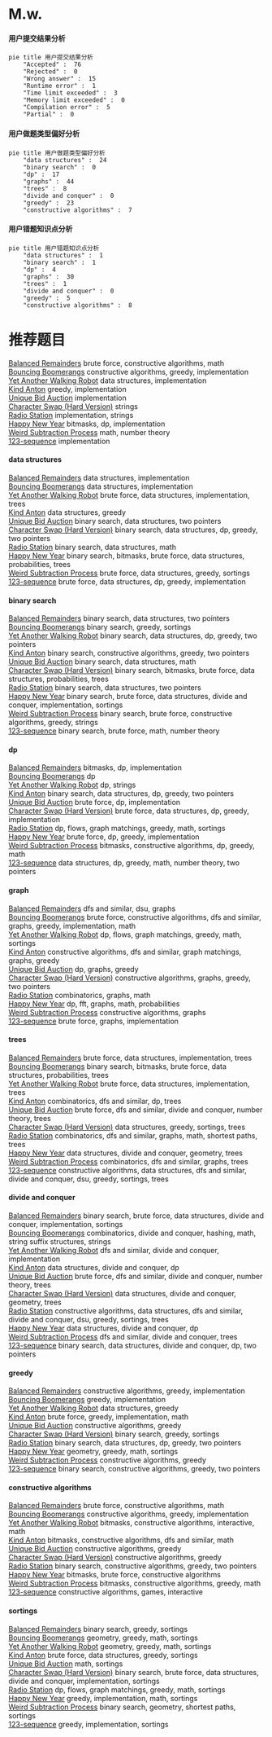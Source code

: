 # M.w.
<!-- tabs:start -->
#### **用户提交结果分析**

```mermaid
pie title 用户提交结果分析
    "Accepted" :  76
    "Rejected" :  0
    "Wrong answer" :  15
    "Runtime error" :  1
    "Time limit exceeded" :  3
    "Memory limit exceeded" :  0
    "Compilation error" :  5
    "Partial" :  0
```
#### **用户做题类型偏好分析**

```mermaid
pie title 用户做题类型偏好分析
    "data structures" :  24
    "binary search" :  0
    "dp" :  17
    "graphs" :  44
    "trees" :  8
    "divide and conquer" :  0
    "greedy" :  23
    "constructive algorithms" :  7
```
#### **用户错题知识点分析**

```mermaid
pie title 用户错题知识点分析
    "data structures" :  1
    "binary search" :  1
    "dp" :  4
    "graphs" :  30
    "trees" :  1
    "divide and conquer" :  0
    "greedy" :  5
    "constructive algorithms" :  8
```
<!-- tabs:end -->
# 推荐题目
[Balanced Remainders](http://codeforces.com/problemset/problem/1490/B)		brute force,
                        constructive algorithms,
                        math		  
[Bouncing Boomerangs](http://codeforces.com/problemset/problem/1428/D)		constructive algorithms,
                        greedy,
                        implementation		  
[Yet Another Walking Robot](http://codeforces.com/problemset/problem/1296/C)		data structures,
                        implementation		  
[Kind Anton](http://codeforces.com/problemset/problem/1333/B)		greedy,
                        implementation		  
[Unique Bid Auction](http://codeforces.com/problemset/problem/1454/B)		implementation		  
[Character Swap (Hard Version)](http://codeforces.com/problemset/problem/1243/B2)		strings		  
[Radio Station](http://codeforces.com/problemset/problem/918/B)		implementation,
                        strings		  
[Happy New Year](http://codeforces.com/problemset/problem/1313/D)		bitmasks,
                        dp,
                        implementation		  
[Weird Subtraction Process](http://codeforces.com/problemset/problem/946/B)		math,
                        number theory		  
[123-sequence](http://codeforces.com/problemset/problem/52/A)		implementation		  
<!-- tabs:start -->
#### **data structures**
[Balanced Remainders](http://codeforces.com/problemset/problem/1296/C)		data structures,
                        implementation		  
[Bouncing Boomerangs](http://codeforces.com/problemset/problem/834/B)		data structures,
                        implementation		  
[Yet Another Walking Robot](https://codeforces.com/contest/697/problem/C)		brute force,
                        data structures,
                        implementation,
                        trees		  
[Kind Anton](https://codeforces.com/contest/1447/problem/F1)		data structures,
                        greedy		  
[Unique Bid Auction](http://codeforces.com/problemset/problem/616/D)		binary search,
                        data structures,
                        two pointers		  
[Character Swap (Hard Version)](http://codeforces.com/problemset/problem/1492/C)		binary search,
                        data structures,
                        dp,
                        greedy,
                        two pointers		  
[Radio Station](http://codeforces.com/problemset/problem/1490/G)		binary search,
                        data structures,
                        math		  
[Happy New Year](http://codeforces.com/problemset/problem/1479/D)		binary search,
                        bitmasks,
                        brute force,
                        data structures,
                        probabilities,
                        trees		  
[Weird Subtraction Process](http://codeforces.com/problemset/problem/1497/A)		brute force,
                        data structures,
                        greedy,
                        sortings		  
[123-sequence](http://codeforces.com/problemset/problem/1491/C)		brute force,
                        data structures,
                        dp,
                        greedy,
                        implementation		  
#### **binary search**
[Balanced Remainders](http://codeforces.com/problemset/problem/616/D)		binary search,
                        data structures,
                        two pointers		  
[Bouncing Boomerangs](http://codeforces.com/problemset/problem/1251/D)		binary search,
                        greedy,
                        sortings		  
[Yet Another Walking Robot](http://codeforces.com/problemset/problem/1492/C)		binary search,
                        data structures,
                        dp,
                        greedy,
                        two pointers		  
[Kind Anton](http://codeforces.com/problemset/problem/1463/D)		binary search,
                        constructive algorithms,
                        greedy,
                        two pointers		  
[Unique Bid Auction](http://codeforces.com/problemset/problem/1490/G)		binary search,
                        data structures,
                        math		  
[Character Swap (Hard Version)](http://codeforces.com/problemset/problem/1479/D)		binary search,
                        bitmasks,
                        brute force,
                        data structures,
                        probabilities,
                        trees		  
[Radio Station](http://codeforces.com/problemset/problem/1436/E)		binary search,
                        data structures,
                        two pointers		  
[Happy New Year](http://codeforces.com/problemset/problem/1461/D)		binary search,
                        brute force,
                        data structures,
                        divide and conquer,
                        implementation,
                        sortings		  
[Weird Subtraction Process](http://codeforces.com/problemset/problem/1493/C)		binary search,
                        brute force,
                        constructive algorithms,
                        greedy,
                        strings		  
[123-sequence](http://codeforces.com/problemset/problem/1487/D)		binary search,
                        brute force,
                        math,
                        number theory		  
#### **dp**
[Balanced Remainders](http://codeforces.com/problemset/problem/1313/D)		bitmasks,
                        dp,
                        implementation		  
[Bouncing Boomerangs](http://codeforces.com/problemset/problem/118/D)		dp		  
[Yet Another Walking Robot](http://codeforces.com/problemset/problem/1409/F)		dp,
                        strings		  
[Kind Anton](http://codeforces.com/problemset/problem/1492/C)		binary search,
                        data structures,
                        dp,
                        greedy,
                        two pointers		  
[Unique Bid Auction](https://codeforces.com/contest/1457/problem/C)		brute force,
                        dp,
                        implementation		  
[Character Swap (Hard Version)](http://codeforces.com/problemset/problem/1491/C)		brute force,
                        data structures,
                        dp,
                        greedy,
                        implementation		  
[Radio Station](http://codeforces.com/problemset/problem/1437/C)		dp,
                        flows,
                        graph matchings,
                        greedy,
                        math,
                        sortings		  
[Happy New Year](http://codeforces.com/problemset/problem/1499/B)		brute force,
                        dp,
                        greedy,
                        implementation		  
[Weird Subtraction Process](http://codeforces.com/problemset/problem/1491/D)		bitmasks,
                        constructive algorithms,
                        dp,
                        greedy,
                        math		  
[123-sequence](http://codeforces.com/problemset/problem/1497/E1)		data structures,
                        dp,
                        greedy,
                        math,
                        number theory,
                        two pointers		  
#### **graph**
[Balanced Remainders](http://codeforces.com/problemset/problem/553/C)		dfs and similar,
                        dsu,
                        graphs		  
[Bouncing Boomerangs](http://codeforces.com/problemset/problem/1487/C)		brute force,
                        constructive algorithms,
                        dfs and similar,
                        graphs,
                        greedy,
                        implementation,
                        math		  
[Yet Another Walking Robot](http://codeforces.com/problemset/problem/1437/C)		dp,
                        flows,
                        graph matchings,
                        greedy,
                        math,
                        sortings		  
[Kind Anton](http://codeforces.com/problemset/problem/1470/D)		constructive algorithms,
                        dfs and similar,
                        graph matchings,
                        graphs,
                        greedy		  
[Unique Bid Auction](http://codeforces.com/problemset/problem/1476/C)		dp,
                        graphs,
                        greedy		  
[Character Swap (Hard Version)](http://codeforces.com/problemset/problem/1304/D)		constructive algorithms,
                        graphs,
                        greedy,
                        two pointers		  
[Radio Station](http://codeforces.com/problemset/problem/1475/C)		combinatorics,
                        graphs,
                        math		  
[Happy New Year](http://codeforces.com/problemset/problem/553/E)		dp,
                        fft,
                        graphs,
                        math,
                        probabilities		  
[Weird Subtraction Process](http://codeforces.com/problemset/problem/1495/C)		constructive algorithms,
                        graphs		  
[123-sequence](http://codeforces.com/problemset/problem/1510/K)		brute force,
                        graphs,
                        implementation		  
#### **trees**
[Balanced Remainders](https://codeforces.com/contest/697/problem/C)		brute force,
                        data structures,
                        implementation,
                        trees		  
[Bouncing Boomerangs](http://codeforces.com/problemset/problem/1479/D)		binary search,
                        bitmasks,
                        brute force,
                        data structures,
                        probabilities,
                        trees		  
[Yet Another Walking Robot](http://codeforces.com/problemset/problem/1511/C)		brute force,
                        data structures,
                        implementation,
                        trees		  
[Kind Anton](http://codeforces.com/problemset/problem/1499/F)		combinatorics,
                        dfs and similar,
                        dp,
                        trees		  
[Unique Bid Auction](http://codeforces.com/problemset/problem/1491/E)		brute force,
                        dfs and similar,
                        divide and conquer,
                        number theory,
                        trees		  
[Character Swap (Hard Version)](http://codeforces.com/problemset/problem/1466/D)		data structures,
                        greedy,
                        sortings,
                        trees		  
[Radio Station](http://codeforces.com/problemset/problem/1495/D)		combinatorics,
                        dfs and similar,
                        graphs,
                        math,
                        shortest paths,
                        trees		  
[Happy New Year](http://codeforces.com/problemset/problem/1303/G)		data structures,
                        divide and conquer,
                        geometry,
                        trees		  
[Weird Subtraction Process](http://codeforces.com/problemset/problem/1454/E)		combinatorics,
                        dfs and similar,
                        graphs,
                        trees		  
[123-sequence](http://codeforces.com/problemset/problem/1494/D)		constructive algorithms,
                        data structures,
                        dfs and similar,
                        divide and conquer,
                        dsu,
                        greedy,
                        sortings,
                        trees		  
#### **divide and conquer**
[Balanced Remainders](http://codeforces.com/problemset/problem/1461/D)		binary search,
                        brute force,
                        data structures,
                        divide and conquer,
                        implementation,
                        sortings		  
[Bouncing Boomerangs](http://codeforces.com/problemset/problem/1466/G)		combinatorics,
                        divide and conquer,
                        hashing,
                        math,
                        string suffix structures,
                        strings		  
[Yet Another Walking Robot](http://codeforces.com/problemset/problem/1490/D)		dfs and similar,
                        divide and conquer,
                        implementation		  
[Kind Anton](https://codeforces.com/contest/1483/problem/C)		data structures,
                        divide and conquer,
                        dp		  
[Unique Bid Auction](http://codeforces.com/problemset/problem/1491/E)		brute force,
                        dfs and similar,
                        divide and conquer,
                        number theory,
                        trees		  
[Character Swap (Hard Version)](http://codeforces.com/problemset/problem/1303/G)		data structures,
                        divide and conquer,
                        geometry,
                        trees		  
[Radio Station](http://codeforces.com/problemset/problem/1494/D)		constructive algorithms,
                        data structures,
                        dfs and similar,
                        divide and conquer,
                        dsu,
                        greedy,
                        sortings,
                        trees		  
[Happy New Year](http://codeforces.com/problemset/problem/1482/E)		data structures,
                        divide and conquer,
                        dp		  
[Weird Subtraction Process](http://codeforces.com/problemset/problem/566/C)		dfs and similar,
                        divide and conquer,
                        trees		  
[123-sequence](http://codeforces.com/problemset/problem/1428/F)		binary search,
                        data structures,
                        divide and conquer,
                        dp,
                        two pointers		  
#### **greedy**
[Balanced Remainders](http://codeforces.com/problemset/problem/1428/D)		constructive algorithms,
                        greedy,
                        implementation		  
[Bouncing Boomerangs](http://codeforces.com/problemset/problem/1333/B)		greedy,
                        implementation		  
[Yet Another Walking Robot](https://codeforces.com/contest/1447/problem/F1)		data structures,
                        greedy		  
[Kind Anton](http://codeforces.com/problemset/problem/1389/D)		brute force,
                        greedy,
                        implementation,
                        math		  
[Unique Bid Auction](http://codeforces.com/problemset/problem/1221/B)		constructive algorithms,
                        greedy		  
[Character Swap (Hard Version)](http://codeforces.com/problemset/problem/1251/D)		binary search,
                        greedy,
                        sortings		  
[Radio Station](http://codeforces.com/problemset/problem/1492/C)		binary search,
                        data structures,
                        dp,
                        greedy,
                        two pointers		  
[Happy New Year](https://codeforces.com/contest/1496/problem/C)		geometry,
                        greedy,
                        math,
                        sortings		  
[Weird Subtraction Process](http://codeforces.com/problemset/problem/1493/A)		constructive algorithms,
                        greedy		  
[123-sequence](http://codeforces.com/problemset/problem/1463/D)		binary search,
                        constructive algorithms,
                        greedy,
                        two pointers		  
#### **constructive algorithms**
[Balanced Remainders](http://codeforces.com/problemset/problem/1490/B)		brute force,
                        constructive algorithms,
                        math		  
[Bouncing Boomerangs](http://codeforces.com/problemset/problem/1428/D)		constructive algorithms,
                        greedy,
                        implementation		  
[Yet Another Walking Robot](http://codeforces.com/problemset/problem/1392/E)		bitmasks,
                        constructive algorithms,
                        interactive,
                        math		  
[Kind Anton](http://codeforces.com/problemset/problem/1152/B)		bitmasks,
                        constructive algorithms,
                        dfs and similar,
                        math		  
[Unique Bid Auction](http://codeforces.com/problemset/problem/1221/B)		constructive algorithms,
                        greedy		  
[Character Swap (Hard Version)](http://codeforces.com/problemset/problem/1493/A)		constructive algorithms,
                        greedy		  
[Radio Station](http://codeforces.com/problemset/problem/1463/D)		binary search,
                        constructive algorithms,
                        greedy,
                        two pointers		  
[Happy New Year](https://codeforces.com/contest/1456/problem/B)		bitmasks,
                        brute force,
                        constructive algorithms		  
[Weird Subtraction Process](http://codeforces.com/problemset/problem/1492/D)		bitmasks,
                        constructive algorithms,
                        greedy,
                        math		  
[123-sequence](https://codeforces.com/contest/1504/problem/D)		constructive algorithms,
                        games,
                        interactive		  
#### **sortings**
[Balanced Remainders](http://codeforces.com/problemset/problem/1251/D)		binary search,
                        greedy,
                        sortings		  
[Bouncing Boomerangs](https://codeforces.com/contest/1496/problem/C)		geometry,
                        greedy,
                        math,
                        sortings		  
[Yet Another Walking Robot](http://codeforces.com/problemset/problem/1495/A)		geometry,
                        greedy,
                        math,
                        sortings		  
[Kind Anton](http://codeforces.com/problemset/problem/1497/A)		brute force,
                        data structures,
                        greedy,
                        sortings		  
[Unique Bid Auction](http://codeforces.com/problemset/problem/1427/A)		math,
                        sortings		  
[Character Swap (Hard Version)](http://codeforces.com/problemset/problem/1461/D)		binary search,
                        brute force,
                        data structures,
                        divide and conquer,
                        implementation,
                        sortings		  
[Radio Station](http://codeforces.com/problemset/problem/1437/C)		dp,
                        flows,
                        graph matchings,
                        greedy,
                        math,
                        sortings		  
[Happy New Year](http://codeforces.com/problemset/problem/1473/A)		greedy,
                        implementation,
                        math,
                        sortings		  
[Weird Subtraction Process](http://codeforces.com/problemset/problem/1486/B)		binary search,
                        geometry,
                        shortest paths,
                        sortings		  
[123-sequence](http://codeforces.com/problemset/problem/1480/B)		greedy,
                        implementation,
                        sortings		  
<!-- tabs:end -->

